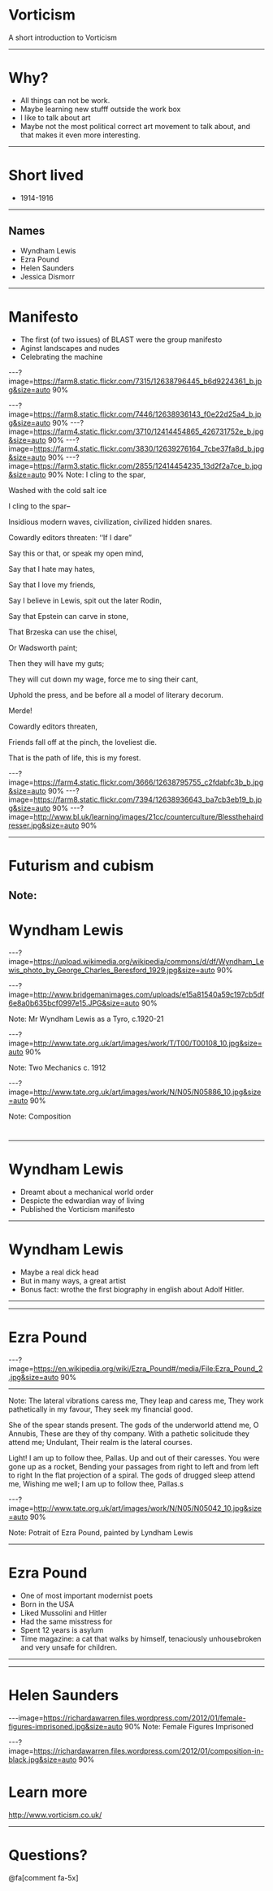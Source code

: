 # Vorticism

A short introduction to Vorticism


---
# Why?
- All things can not be work.
- Maybe learning new stufff outside the work box
- I like to talk about art
- Maybe not the most political correct art movement to talk about, and that makes it even more interesting.

---
# Short lived

- 1914-1916

---
## Names

- Wyndham Lewis
- Ezra Pound
- Helen Saunders
- Jessica Dismorr

---
# Manifesto

- The first (of two issues) of BLAST were the group manifesto
- Aginst landscapes and nudes
- Celebrating the machine


---?image=https://farm8.static.flickr.com/7315/12638796445_b6d9224361_b.jpg&size=auto 90%

---?image=https://farm8.static.flickr.com/7446/12638936143_f0e22d25a4_b.jpg&size=auto 90%
---?image=https://farm4.static.flickr.com/3710/12414454865_426731752e_b.jpg&size=auto 90%
---?image=https://farm4.static.flickr.com/3830/12639276164_7cbe37fa8d_b.jpg&size=auto 90%
---?image=https://farm3.static.flickr.com/2855/12414454235_13d2f2a7ce_b.jpg&size=auto 90%
Note: I cling to the spar,

Washed with the cold salt ice

I cling to the spar–

Insidious modern waves, civilization, civilized hidden snares.

Cowardly editors threaten: ‘‘If I dare”

Say this or that, or speak my open mind,

Say that I hate may hates,

Say that I love my friends,

Say I believe in Lewis, spit out the later Rodin,

Say that Epstein can carve in stone,

That Brzeska can use the chisel,

Or Wadsworth paint;

Then they will have my guts;

They will cut down my wage, force me to sing their cant,

Uphold the press, and be before all a model of literary decorum.

Merde!

Cowardly editors threaten,

Friends fall off at the pinch, the loveliest die.

That is the path of life, this is my forest.

---?image=https://farm4.static.flickr.com/3666/12638795755_c2fdabfc3b_b.jpg&size=auto 90%
---?image=https://farm8.static.flickr.com/7394/12638936643_ba7cb3eb19_b.jpg&size=auto 90%
---?image=http://www.bl.uk/learning/images/21cc/counterculture/Blessthehairdresser.jpg&size=auto 90%




---
# Futurism and cubism

Note:
---

# Wyndham Lewis

---?image=https://upload.wikimedia.org/wikipedia/commons/d/df/Wyndham_Lewis_photo_by_George_Charles_Beresford_1929.jpg&size=auto 90%

---?image=http://www.bridgemanimages.com/uploads/e15a81540a59c197cb5df6e8a0b635bcf0997e15.JPG&size=auto 90%

Note: Mr Wyndham Lewis as a Tyro, c.1920-21

---?image=http://www.tate.org.uk/art/images/work/T/T00/T00108_10.jpg&size=auto 90%

Note: Two Mechanics c. 1912


---?image=http://www.tate.org.uk/art/images/work/N/N05/N05886_10.jpg&size=auto 90%

Note: Composition

#

---
# Wyndham Lewis

- Dreamt about a mechanical world order
- Despicte the edwardian way of living
- Published the Vorticism manifesto
---

# Wyndham Lewis

- Maybe a real dick head
- But in many ways, a great artist
- Bonus fact: wrothe the first biography in english about Adolf Hitler.

---

---
# Ezra Pound

---?image=https://en.wikipedia.org/wiki/Ezra_Pound#/media/File:Ezra_Pound_2.jpg&size=auto 90%

---

Note: The lateral vibrations caress me,
They leap and caress me,
They work pathetically in my favour,
They seek my financial good.

She of the spear stands present.
The gods of the underworld attend me, O Annubis,
These are they of thy company.
With a pathetic solicitude they attend me;
Undulant,
Their realm is the lateral courses.

Light!
I am up to follow thee, Pallas.
Up and out of their caresses.
You were gone up as a rocket,
Bending your passages from right to left and from left to right
In the flat projection of a spiral.
The gods of drugged sleep attend me,
Wishing me well;
I am up to follow thee, Pallas.s

---?image=http://www.tate.org.uk/art/images/work/N/N05/N05042_10.jpg&size=auto 90%

Note: Potrait of Ezra Pound, painted by Lyndham Lewis

---
# Ezra Pound

- One of most important modernist poets
- Born in the USA
- Liked Mussolini and Hitler
- Had the same misstress for
- Spent 12 years is asylum
- Time magazine: a cat that walks by himself, tenaciously unhousebroken and very unsafe for children.

---

---
# Helen Saunders

---image=https://richardawarren.files.wordpress.com/2012/01/female-figures-imprisoned.jpg&size=auto 90%
Note: Female Figures Imprisoned

---?image=https://richardawarren.files.wordpress.com/2012/01/composition-in-black.jpg&size=auto 90%

# Learn more

http://www.vorticism.co.uk/

---

# Questions?

@fa[comment fa-5x]
